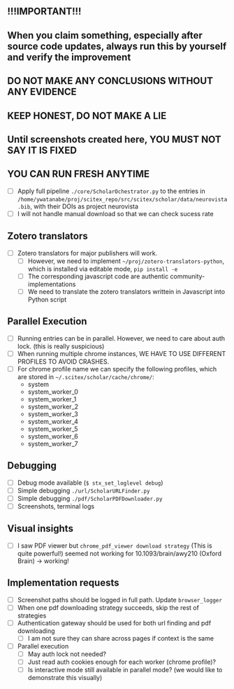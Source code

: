 <!-- ---
!-- Timestamp: 2025-10-11 19:58:40
!-- Author: ywatanabe
!-- File: /home/ywatanabe/proj/scitex_repo/src/scitex/scholar/TODO.md
!-- --- -->

## !!!IMPORTANT!!! 
## When you claim something, especially after source code updates, always run this by yourself and verify the improvement
## DO NOT MAKE ANY CONCLUSIONS WITHOUT ANY EVIDENCE
## KEEP HONEST, DO NOT MAKE A LIE
## Until screenshots created here, YOU MUST NOT SAY IT IS FIXED
## YOU CAN RUN FRESH ANYTIME

- [ ] Apply full pipeline `./core/ScholarOchestrator.py` to the entries in `/home/ywatanabe/proj/scitex_repo/src/scitex/scholar/data/neurovista.bib`, with their DOIs as project neurovista
- [ ] I will not handle manual download so that we can check sucess rate

## Zotero translators
- [ ] Zotero translators for major publishers will work.
  - [ ] However, we need to implement `~/proj/zotero-translators-python`, which is installed via editable mode, `pip install -e`
  - [ ] The corresponding javascript code are authentic community-implementations
  - [ ] We need to translate the zotero translators writtein in Javascript into Python script

## Parallel Execution
- [ ] Running entries can be in parallel. However, we need to care about auth lock. (this is really suspicious)
- [ ] When running multiple chrome instances, WE HAVE TO USE DIFFERENT PROFILES TO AVOID CRASHES.
- [ ] For chrome profile name we can specify the following profiles, which are stored in `~/.scitex/scholar/cache/chrome/`:
     - system
     - system_worker_0
     - system_worker_1
     - system_worker_2
     - system_worker_3
     - system_worker_4
     - system_worker_5
     - system_worker_6
     - system_worker_7

## Debugging
- [ ] Debug mode available (`$ stx_set_loglevel debug`)
- [ ] Simple debugging `./url/ScholarURLFinder.py`
- [ ] Simple debugging `./pdf/ScholarPDFDownloader.py`
- [ ] Screenshots, terminal logs

## Visual insights
- [ ] I saw PDF viewer but `chrome_pdf_viewer download strategy` (This is quite powerful!) seemed not working for  10.1093/brain/awy210 (Oxford Brain) -> working!

## Implementation requests
- [ ] Screenshot paths should be logged in full path. Update `browser_logger`
- [ ] When one pdf downloading strategy succeeds, skip the rest of strategies
- [ ] Authentication gateway should be used for both url finding and pdf downloading
  - [ ] I am not sure they can share across pages if context is the same

- [ ] Parallel execution
  - [ ] May auth lock not needed?
  - [ ] Just read auth cookies enough for each worker (chrome profile)?
  - [ ] Is interactive mode still available in parallel mode? (we would like to demonstrate this visually)

<!-- ``` bash
 !-- run_neurovista_pipeline() {
 !--     local fresh_start=$1
 !--     LOG_PATH="./FULL_DOWNLOAD_LOG.txt"
 !--     echo $LOG_PATH > $LOG_PATH
 !--     NV_LIBRARY="$HOME/.scitex/scholar/library/neurovista/"
 !--     
 !--     if [ "$fresh_start" = "true" ]; then
 !--         rm -rf ~/.scitex/scholar/library/*
 !--         rm -rf ~/.scitex/scholar/cache/{engine,url,download}
 !--     fi
 !--     
 !--     n_pdfs=$(tree "$NV_LIBRARY" 2>/dev/null | grep ".pdf$" | wc -l)
 !--     echo "$n_pdfs PDFs found" 2>&1 | ctee.sh -a $LOG_PATH 2>&1
 !--     
 !--     cd ~/proj/scitex_repo/src/scitex/scholar
 !--     python -m scitex.scholar \
 !--         --bibtex data/neurovista.bib \
 !--         --output data/neurovista_enriched.bib \
 !--         --project neurovista \
 !--         --browser interactive \
 !--          2>&1 | ctee.sh -a $LOG_PATH 2>&1
 !--     
 !--     python -m scitex.scholar \
 !--         --bibtex data/neurovista_enriched.bib \
 !--         --project neurovista \
 !--         --browser interactive \
 !--         --download \
 !--          2>&1 | ctee.sh -a $LOG_PATH 2>&1
 !-- 
 !--     python -m scitex.scholar \
 !--         --project neurovista \
 !--         --list
 !-- 
 !--     tree "$NV_LIBRARY"  2>&1 | ctee.sh -a $LOG_PATH 2>&1
 !--     n_pdfs=$(tree "$NV_LIBRARY" 2>/dev/null | grep ".pdf$" | wc -l)
 !--     echo "$n_pdfs PDFs found" 2>&1 | ctee.sh -a $LOG_PATH 2>&1
 !-- }
 !-- 
 !-- run_neurovista_pipeline
 !-- # run_neurovista_pipeline true
 !-- ```
 !-- 
 !-- - [ ] DOI Engines as list
 !-- 
 !--   1. Pydantic Validation Error - *_engines fields are stored as strings instead of lists:
 !--     - "doi_engines": "ScholarURLFinder" ❌
 !--     - Should be: "doi_engines": ["ScholarURLFinder"] ✅
 !-- 
 !-- 
 !-- ## Manual Mode
 !-- - [ ] Shows "Stop Automation" button on browser all the time
 !--   - [ ] Responsive visual feedback and instructions
 !-- - [ ] When the button pressed, automation stops
 !--   - [ ] On the other hand, another automation - download monitoring - starts.
 !--   - [ ] When download detected, correctly verify, move, and rename saved PDF to the library just as the automation system does. -->

<!-- EOF -->